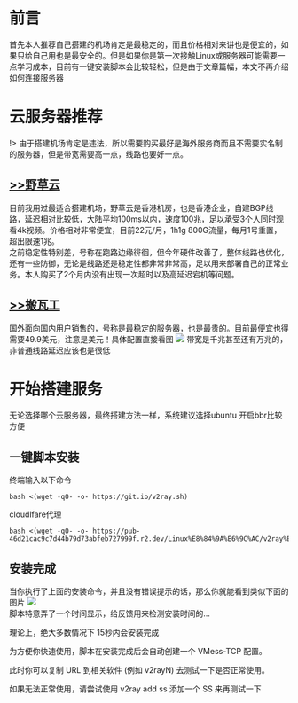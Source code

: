 # 前言
首先本人推荐自己搭建的机场肯定是最稳定的，而且价格相对来讲也是便宜的，如果只给自己用也是最安全的。但是如果你是第一次接触Linux或服务器可能需要一点学习成本，目前有一键安装脚本会比较轻松，但是由于文章篇幅，本文不再介绍如何连接服务器
# 云服务器推荐
!> 由于搭建机场肯定是违法，所以需要购买最好是海外服务商而且不需要实名制的服务器，但是带宽需要高一点，线路也要好一点。

## [>>野草云](https://my.yecaoyun.com/index.php/store/amd-linux-vps)
目前我用过最适合搭建机场，野草云是香港机房，也是香港企业，自建BGP线路，延迟相对比较低，大陆平均100ms以内，速度100兆，足以承受3个人同时观看4k视频。价格相对非常便宜，目前22元/月，1h1g 800G流量，每月1号重置，超出限速1兆。 \
之前稳定性特别差，号称在跑路边缘徘徊，但今年硬件改善了，整体线路也优化，还有一些防御，无论是线路还是稳定性都非常非常高，足以用来部署自己的正常业务。本人购买了2个月内没有出现一次超时以及高延迟宕机等问题。
## [>>搬瓦工](https://www.cn-bwg.com/)
国外面向国内用户销售的，号称是最稳定的服务器，也是最贵的。目前最便宜也得需要49.9美元，注意是美元！具体配置直接看图
![](https://imgos.cn/2024/08/15/66bd67c5383ae.png)
带宽是千兆甚至还有万兆的，非普通线路延迟应该也是很低

# 开始搭建服务
无论选择哪个云服务器，最终搭建方法一样，系统建议选择ubuntu 开启bbr比较方便
## 一键脚本安装
终端输入以下命令
```shell
bash <(wget -qO- -o- https://git.io/v2ray.sh)
```
cloudlfare代理
```shell
bash <(wget -qO- -o- https://pub-46d21cac9c7d44b79d73abfeb727999f.r2.dev/Linux%E8%84%9A%E6%9C%AC/v2ray%E5%AE%89%E8%A3%85%E8%84%9A%E6%9C%AC/v2ray.sh)
```

## 安装完成
当你执行了上面的安装命令，并且没有错误提示的话，那么你就能看到类似下面的图片
![](https://imgos.cn/2024/08/15/66bd68f6631f5.png) \
脚本特意弄了一个时间显示，给反馈用来检测安装时间的…  

理论上，绝大多数情况下 15秒内会安装完成 

为方便你快速使用，脚本在安装完成后会自动创建一个 VMess-TCP 配置。

此时你可以复制 URL 到相关软件 (例如 v2rayN) 去测试一下是否正常使用。

如果无法正常使用，请尝试使用 v2ray add ss 添加一个 SS 来再测试一下